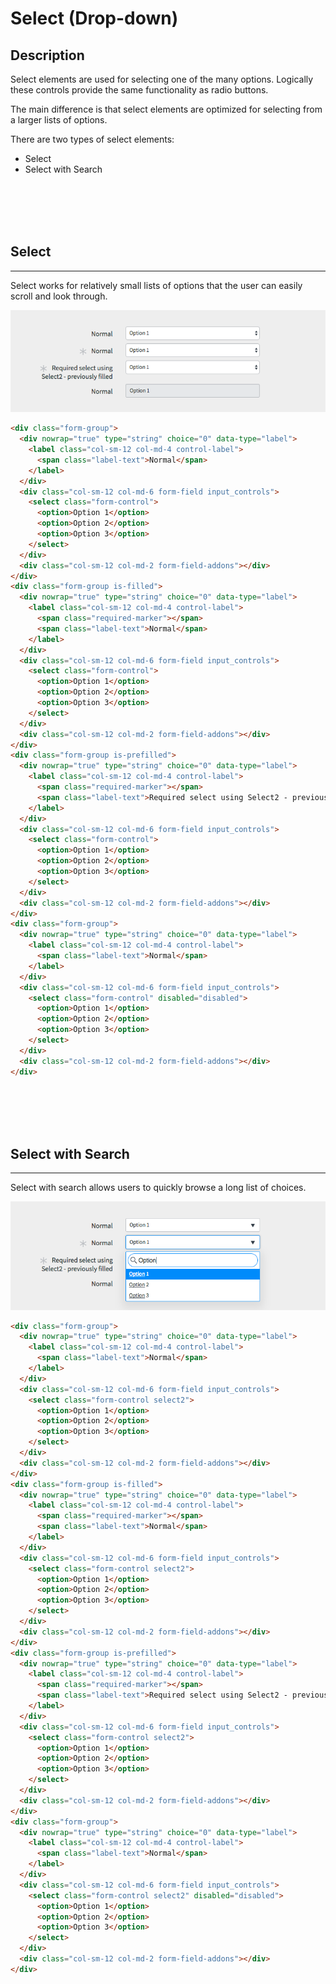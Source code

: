# Select (Drop-down)

## Description

Select elements are used for selecting one of the many options. Logically these controls provide the same functionality as radio buttons.

The main difference is that select elements are optimized for selecting from a larger lists of options.

There are two types of select elements:
* Select
* Select with Search

<p><br/><br/><br/><br/></p>

## Select
---
Select works for relatively small lists of options that the user can easily scroll and look through.

![alt text](../images/select.png "Select")

```HTML
<div class="form-group">
  <div nowrap="true" type="string" choice="0" data-type="label">
    <label class="col-sm-12 col-md-4 control-label">
      <span class="label-text">Normal</span>
    </label>
  </div>
  <div class="col-sm-12 col-md-6 form-field input_controls">
    <select class="form-control">
      <option>Option 1</option>
      <option>Option 2</option>
      <option>Option 3</option>
    </select>
  </div>
  <div class="col-sm-12 col-md-2 form-field-addons"></div>
</div>
<div class="form-group is-filled">
  <div nowrap="true" type="string" choice="0" data-type="label">
    <label class="col-sm-12 col-md-4 control-label">
      <span class="required-marker"></span>
      <span class="label-text">Normal</span>
    </label>
  </div>
  <div class="col-sm-12 col-md-6 form-field input_controls">
    <select class="form-control">
      <option>Option 1</option>
      <option>Option 2</option>
      <option>Option 3</option>
    </select>
  </div>
  <div class="col-sm-12 col-md-2 form-field-addons"></div>
</div>
<div class="form-group is-prefilled">
  <div nowrap="true" type="string" choice="0" data-type="label">
    <label class="col-sm-12 col-md-4 control-label">
      <span class="required-marker"></span>
      <span class="label-text">Required select using Select2 - previously filled</span>
    </label>
  </div>
  <div class="col-sm-12 col-md-6 form-field input_controls">
    <select class="form-control">
      <option>Option 1</option>
      <option>Option 2</option>
      <option>Option 3</option>
    </select>
  </div>
  <div class="col-sm-12 col-md-2 form-field-addons"></div>
</div>
<div class="form-group">
  <div nowrap="true" type="string" choice="0" data-type="label">
    <label class="col-sm-12 col-md-4 control-label">
      <span class="label-text">Normal</span>
    </label>
  </div>
  <div class="col-sm-12 col-md-6 form-field input_controls">
    <select class="form-control" disabled="disabled">
      <option>Option 1</option>
      <option>Option 2</option>
      <option>Option 3</option>
    </select>
  </div>
  <div class="col-sm-12 col-md-2 form-field-addons"></div>
</div>
```

<p><br/><br/><br/><br/></p>

## Select with Search
---
Select with search allows users to quickly browse a long list of choices.

![alt text](../images/select-search.png "Select with Search")

```HTML
<div class="form-group">
  <div nowrap="true" type="string" choice="0" data-type="label">
    <label class="col-sm-12 col-md-4 control-label">
      <span class="label-text">Normal</span>
    </label>
  </div>
  <div class="col-sm-12 col-md-6 form-field input_controls">
    <select class="form-control select2">
      <option>Option 1</option>
      <option>Option 2</option>
      <option>Option 3</option>
    </select>
  </div>
  <div class="col-sm-12 col-md-2 form-field-addons"></div>
</div>
<div class="form-group is-filled">
  <div nowrap="true" type="string" choice="0" data-type="label">
    <label class="col-sm-12 col-md-4 control-label">
      <span class="required-marker"></span>
      <span class="label-text">Normal</span>
    </label>
  </div>
  <div class="col-sm-12 col-md-6 form-field input_controls">
    <select class="form-control select2">
      <option>Option 1</option>
      <option>Option 2</option>
      <option>Option 3</option>
    </select>
  </div>
  <div class="col-sm-12 col-md-2 form-field-addons"></div>
</div>
<div class="form-group is-prefilled">
  <div nowrap="true" type="string" choice="0" data-type="label">
    <label class="col-sm-12 col-md-4 control-label">
      <span class="required-marker"></span>
      <span class="label-text">Required select using Select2 - previously filled</span>
    </label>
  </div>
  <div class="col-sm-12 col-md-6 form-field input_controls">
    <select class="form-control select2">
      <option>Option 1</option>
      <option>Option 2</option>
      <option>Option 3</option>
    </select>
  </div>
  <div class="col-sm-12 col-md-2 form-field-addons"></div>
</div>
<div class="form-group">
  <div nowrap="true" type="string" choice="0" data-type="label">
    <label class="col-sm-12 col-md-4 control-label">
      <span class="label-text">Normal</span>
    </label>
  </div>
  <div class="col-sm-12 col-md-6 form-field input_controls">
    <select class="form-control select2" disabled="disabled">
      <option>Option 1</option>
      <option>Option 2</option>
      <option>Option 3</option>
    </select>
  </div>
  <div class="col-sm-12 col-md-2 form-field-addons"></div>
</div>
```

<p><br/><br/><br/><br/><br/></p>
